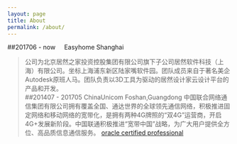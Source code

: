 ```yaml
---
layout: page
title: About
permalink: /about/
---
```


##201706 - now &nbsp;&nbsp;&nbsp;&nbsp;Easyhome Shanghai
>公司为北京居然之家投资控股集团有限公司旗下子公司居然软件科技（上海）有限公司。坐标上海浦东新区陆家嘴软件园。团队成员来自于著名美企Autodesk原班人马。团队负责以3D工具为驱动的居然设计家云设计平台的产品和开发。  
##201407 - 201705 ChinaUnicom Foshan,Guangdong
>中国联合网络通信集团有限公司拥有覆盖全国、通达世界的全球领先通信网络，积极推进固定网络和移动网络的宽带化，是拥有两种4G牌照的“双4G”运营商，开启4G+发展新阶段。中国联通积极推进“宽带中国”战略，为广大用户提供全方位、高品质信息通信服务。
[oracle certified professional](https://greenwichmt.github.io/resume/eCertificate.pdf)
